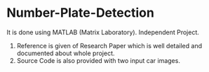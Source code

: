 # Number-Plate-Detection
It is done using MATLAB (Matrix Laboratory). Independent Project.
1. Reference is given of Research Paper which is well detailed and documented about whole project.
2. Source Code is also provided with two input car images.
